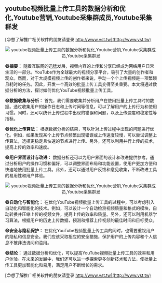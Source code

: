 ## **youtube视频批量上传工具的数据分析和优化,Youtube营销,Youtube采集群成员,Youtube采集群发**

[😍想了解推广相关软件的朋友请登录 http://www.vst.tw](http://www.vst.tw)

 <center><img src="https://vst.tw/MP4/tuiguang/png/6.png" alt="youtube视频批量上传工具的数据分析和优化,Youtube营销,Youtube采集群成员,Youtube采集群发"></center>

**😄摘要：**
随着互联网的迅猛发展，视频内容的上传和分享已经成为网络用户日常生活的一部分。YouTube作为全球最大的视频分享平台，吸引了大量的创作者和观众。然而，对于大规模视频上传的创作者来说，手动一个个上传视频是一项繁琐且耗时的任务。因此，开发一个高效的批量上传工具变得至关重要。本文将通过数据分析的方法，探讨如何优化YouTube视频批量上传工具。

**😄数据收集与分析：**
首先，我们需要收集并分析用户在使用批量上传工具时的数据。通过收集用户的操作日志和上传时间等信息，可以了解用户的上传行为和使用习惯。同时，还可以统计上传过程中出现的错误和问题，以及上传速度和稳定性等指标。

**😄优化上传算法：**
根据数据分析的结果，可以针对上传过程中出现的问题进行优化。例如，如果发现某个上传节点频繁出现错误或上传速度较慢，可以尝试调整上传算法，选择更稳定且快速的节点进行上传。另外，还可以利用并行上传的技术，提高上传的效率和速度。

**😄用户界面设计与改进：**
数据分析还可以为用户界面的设计和改进提供参考。通过分析用户的操作习惯和偏好，可以调整界面布局和功能设置，使用户更加方便和快速地使用批量上传工具。此外，还可以通过用户反馈和意见收集，不断改进工具的易用性和用户体验。

 <center><img src="https://vst.tw/MP4/tuiguang/png/7.png" alt="youtube视频批量上传工具的数据分析和优化,Youtube营销,Youtube采集群成员,Youtube采集群发"></center>

**😄自动化与智能化：**
在优化YouTube视频批量上传工具的过程中，可以考虑引入自动化和智能化的技术。例如，可以设计一个自动检测视频质量和格式的模块，自动转换并压缩上传的视频文件，提高上传的效率和质量。另外，还可以利用机器学习算法，根据用户的历史上传数据，预测和推荐上传视频的最佳时间和目标受众。

**😄安全与隐私保护：**
在优化YouTube视频批量上传工具的同时，也需要重视用户的隐私和信息安全。我们应该采取相应的安全措施，保护用户的上传内容和个人信息不被非法访问和滥用。

**😄结论：**
通过数据分析和优化，可以提高YouTube视频批量上传工具的效率和用户体验。在未来的发展中，我们还可以进一步探索更多创新技术和方法，使批量上传工具更加智能化和易用，满足用户不断增长的需求。

[😍想了解推广相关软件的朋友请登录 http://www.vst.tw](http://www.vst.tw)



